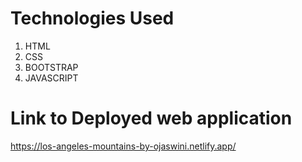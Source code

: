 
# Technologies Used 
1. HTML
2. CSS
3. BOOTSTRAP
4. JAVASCRIPT

   
# Link to Deployed web application 
https://los-angeles-mountains-by-ojaswini.netlify.app/
